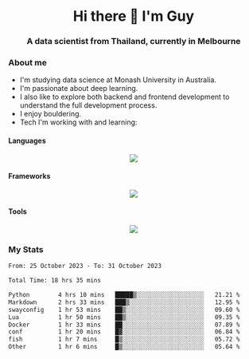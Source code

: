 <h1 align="center">Hi there 👋 I'm Guy</h1>
<h3 align="center">A data scientist from Thailand, currently in Melbourne</h3>

### About me

- I'm studying data science at Monash University in Australia.
- I'm passionate about deep learning.
- I also like to explore both backend and frontend development to understand the full development process.
- I enjoy bouldering.
- Tech I'm working with and learning:

#### Languages

<div align="center">
    <img src="https://skillicons.dev/icons?i=py,ts,js,html,css,rust" />
</div>

#### Frameworks

<div align="center">
    <img src="https://skillicons.dev/icons?i=pytorch,tensorflow,fastapi,react" /><br>
</div>

#### Tools

<div align="center">
    <img src="https://skillicons.dev/icons?i=postgres,redis,docker" /><br>
</div>

### My Stats

<!--START_SECTION:waka-->

```txt
From: 25 October 2023 - To: 31 October 2023

Total Time: 18 hrs 35 mins

Python        4 hrs 10 mins   █████▒░░░░░░░░░░░░░░░░░░░   21.21 %
Markdown      2 hrs 33 mins   ███▒░░░░░░░░░░░░░░░░░░░░░   12.95 %
swayconfig    1 hr 53 mins    ██▒░░░░░░░░░░░░░░░░░░░░░░   09.60 %
Lua           1 hr 50 mins    ██▒░░░░░░░░░░░░░░░░░░░░░░   09.35 %
Docker        1 hr 33 mins    ██░░░░░░░░░░░░░░░░░░░░░░░   07.89 %
conf          1 hr 20 mins    █▓░░░░░░░░░░░░░░░░░░░░░░░   06.84 %
fish          1 hr 7 mins     █▒░░░░░░░░░░░░░░░░░░░░░░░   05.72 %
Other         1 hr 6 mins     █▒░░░░░░░░░░░░░░░░░░░░░░░   05.64 %
```

<!--END_SECTION:waka-->
